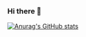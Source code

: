 ### Hi there 👋

[![Anurag's GitHub stats](https://github-readme-stats.vercel.app/api?username=bravos1&hide=contribs,prs)](https://github.com/anuraghazra/github-readme-stats)

<!--
**bravos1/bravos1** is a ✨ _special_ ✨ repository because its `README.md` (this file) appears on your GitHub profile.

Here are some ideas to get you started:

- 🔭 I’m currently working on ...
- 🌱 I’m currently learning ...
- 👯 I’m looking to collaborate on ...
- 🤔 I’m looking for help with ...
- 💬 Ask me about ...
- 📫 How to reach me: ...
- 😄 Pronouns: ...
- ⚡ Fun fact: ...
-->
